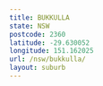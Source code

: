 ```yaml
---
title: BUKKULLA
state: NSW
postcode: 2360
latitude: -29.630052
longitude: 151.162025
url: /nsw/bukkulla/
layout: suburb
---
```

